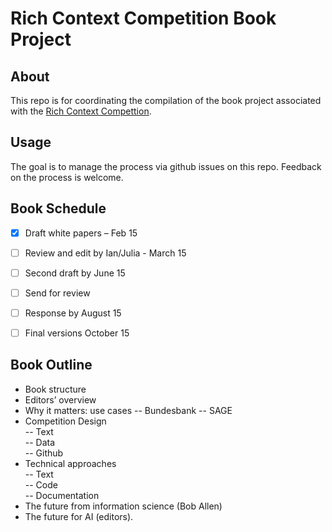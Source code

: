 # Rich Context Competition Book Project

## About 

This repo is for coordinating the compilation of the book project associated with the [Rich Context Compettion](http://coleridgeinitiative.org/richcontextcompetition).

## Usage

The goal is to manage the process via github issues on this repo. Feedback on the process is welcome. 


## Book Schedule

- [x] Draft white papers – Feb 15 
- [ ] Review and edit by Ian/Julia - March 15  
- [ ] Second draft by June 15  
- [ ] Send for review  
- [ ] Response by August 15  
- [ ] Final versions October 15  


## Book Outline

- Book structure  
- Editors’ overview  
- Why it matters: use cases
-- Bundesbank 
-- SAGE  
- Competition Design  
-- Text  
-- Data  
-- Github  
- Technical approaches  
-- Text  
-- Code  
-- Documentation  
- The future from information science (Bob Allen)   
- The future for AI (editors).   
